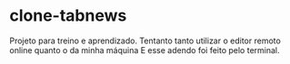 # clone-tabnews
Projeto para treino e aprendizado. Tentanto tanto utilizar o editor remoto online quanto o da minha máquina
E esse adendo foi feito pelo terminal.
